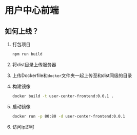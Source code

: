 # 用户中心前端

## 如何上线？

1. 打包项目
   
   ```sh
   npm run build
   ```
   
1. 将dist目录上传服务器
   
1. 上传Dockerfile和`docker`文件夹一起上传至和dist同级的目录
   
1. 构建镜像
   
   ```sh
   docker build -t user-center-frontend:0.0.1 .
   ```

5. 启动镜像
	```sh
	docker run -p 80:80 -d user-center-frontend:0.0.1
	```

6. 访问ip即可



